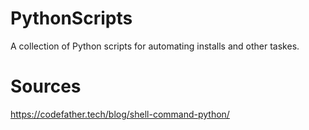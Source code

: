 # PythonScripts
A collection of Python scripts for automating installs and other taskes.




# Sources
https://codefather.tech/blog/shell-command-python/
